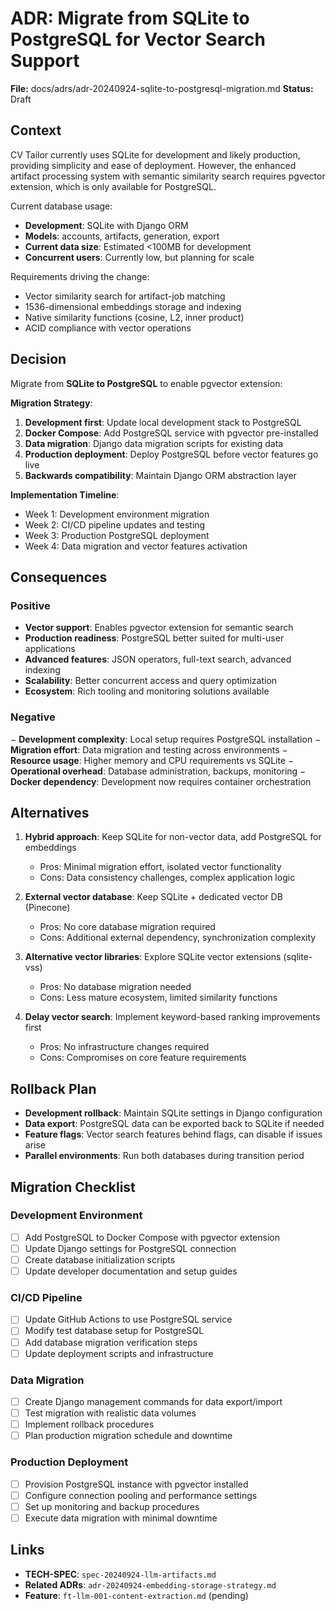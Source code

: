 # ADR: Migrate from SQLite to PostgreSQL for Vector Search Support

**File:** docs/adrs/adr-20240924-sqlite-to-postgresql-migration.md
**Status:** Draft

## Context

CV Tailor currently uses SQLite for development and likely production, providing simplicity and ease of deployment. However, the enhanced artifact processing system with semantic similarity search requires pgvector extension, which is only available for PostgreSQL.

Current database usage:
- **Development**: SQLite with Django ORM
- **Models**: accounts, artifacts, generation, export
- **Current data size**: Estimated <100MB for development
- **Concurrent users**: Currently low, but planning for scale

Requirements driving the change:
- Vector similarity search for artifact-job matching
- 1536-dimensional embeddings storage and indexing
- Native similarity functions (cosine, L2, inner product)
- ACID compliance with vector operations

## Decision

Migrate from **SQLite to PostgreSQL** to enable pgvector extension:

**Migration Strategy**:
1. **Development first**: Update local development stack to PostgreSQL
2. **Docker Compose**: Add PostgreSQL service with pgvector pre-installed
3. **Data migration**: Django data migration scripts for existing data
4. **Production deployment**: Deploy PostgreSQL before vector features go live
5. **Backwards compatibility**: Maintain Django ORM abstraction layer

**Implementation Timeline**:
- Week 1: Development environment migration
- Week 2: CI/CD pipeline updates and testing
- Week 3: Production PostgreSQL deployment
- Week 4: Data migration and vector features activation

## Consequences

### Positive
+ **Vector support**: Enables pgvector extension for semantic search
+ **Production readiness**: PostgreSQL better suited for multi-user applications
+ **Advanced features**: JSON operators, full-text search, advanced indexing
+ **Scalability**: Better concurrent access and query optimization
+ **Ecosystem**: Rich tooling and monitoring solutions available

### Negative
− **Development complexity**: Local setup requires PostgreSQL installation
− **Migration effort**: Data migration and testing across environments
− **Resource usage**: Higher memory and CPU requirements vs SQLite
− **Operational overhead**: Database administration, backups, monitoring
− **Docker dependency**: Development now requires container orchestration

## Alternatives

1. **Hybrid approach**: Keep SQLite for non-vector data, add PostgreSQL for embeddings
   - Pros: Minimal migration effort, isolated vector functionality
   - Cons: Data consistency challenges, complex application logic

2. **External vector database**: Keep SQLite + dedicated vector DB (Pinecone)
   - Pros: No core database migration required
   - Cons: Additional external dependency, synchronization complexity

3. **Alternative vector libraries**: Explore SQLite vector extensions (sqlite-vss)
   - Pros: No database migration needed
   - Cons: Less mature ecosystem, limited similarity functions

4. **Delay vector search**: Implement keyword-based ranking improvements first
   - Pros: No infrastructure changes required
   - Cons: Compromises on core feature requirements

## Rollback Plan

- **Development rollback**: Maintain SQLite settings in Django configuration
- **Data export**: PostgreSQL data can be exported back to SQLite if needed
- **Feature flags**: Vector search features behind flags, can disable if issues arise
- **Parallel environments**: Run both databases during transition period

## Migration Checklist

### Development Environment
- [ ] Add PostgreSQL to Docker Compose with pgvector extension
- [ ] Update Django settings for PostgreSQL connection
- [ ] Create database initialization scripts
- [ ] Update developer documentation and setup guides

### CI/CD Pipeline
- [ ] Update GitHub Actions to use PostgreSQL service
- [ ] Modify test database setup for PostgreSQL
- [ ] Add database migration verification steps
- [ ] Update deployment scripts and infrastructure

### Data Migration
- [ ] Create Django management commands for data export/import
- [ ] Test migration with realistic data volumes
- [ ] Implement rollback procedures
- [ ] Plan production migration schedule and downtime

### Production Deployment
- [ ] Provision PostgreSQL instance with pgvector installed
- [ ] Configure connection pooling and performance settings
- [ ] Set up monitoring and backup procedures
- [ ] Execute data migration with minimal downtime

## Links

- **TECH-SPEC**: `spec-20240924-llm-artifacts.md`
- **Related ADRs**: `adr-20240924-embedding-storage-strategy.md`
- **Feature**: `ft-llm-001-content-extraction.md` (pending)